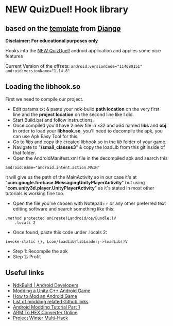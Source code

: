 # NEW QuizDuel! Hook library

based on the [template](https://github.com/Djngo/Hooking-and-Patching-android-template)
from [Djangø](https://github.com/Djngo)
---

**Disclaimer: For educational purposes only**

Hooks into the [NEW QuizDuel!](https://play.google.com/store/apps/details?id=se.maginteractive.quizduel2) android
application and applies some nice features

Current Version of the offsets: ```android:versionCode="114080151" android:versionName="1.14.8"```

## Loading the libhook.so

First we need to compile our project.

* Edit params.txt & paste your ndk-build **path location** on the very first line and the **project location** on the
  second line like I did.
* Start Build.bat and follow instructions.
* Once compiled you'll have 2 new file in x32 and x64 named **libs** and **obj**. In order to load your <b>
  libhook.so</b>, you'll need to decompile the apk, you can use Apk Easy Tool for this.
* Go to *libs* and copy the created libhook.so in the *lib* folder of your game.
* Navigate to "<b>/smali_classes3</b>" & copy the loadLib from this git inside of that folder.
* Open the AndroidManifest.xml file in the decompiled apk and search this

```
android:name="android.intent.action.MAIN"
```

it will give us the path of the MainActivity so in our case it's at
"<b>com.google.firebase.MessagingUnityPlayerActivity</b>" but using "<b>com.unity3d.player.UnityPlayerActivity</b>"
as it's stated in most other tutorials is working fine too.

* Open the file you've chosen with Notepad++ or any other preferred text editing software and search something like
  this:

```smali
.method protected onCreate(Landroid/os/Bundle;)V
    .locals 2
```

* Once found, paste this code under .locals 2:

```smali
invoke-static {}, Lcom/loadLib/libLoader;->loadLib()V
```

* Step 1: Recompile the apk
* Step 2: Profit
  <br>

## Useful links

* [NdkBuild | Android Developers](https://developer.android.com/reference/tools/gradle-api/4.1/com/android/build/api/dsl/NdkBuild)
* [Modding a Unity C++ Android Game](https://www.areizen.fr/post/modding-unity-game/)
* [How to Mod an Android Game](https://vipmods.net/how-to-mod-an-android-game/)
* [List of modding related Github links](https://www.andnixsh.com/2020/06/list-of-modding-related-github-links.html)
* [Android Modding Tutorial Part 1](https://guidedhacking.com/threads/android-modding-tutorial-part-1.13124/)
* [ARM To HEX Converter Online](https://armconverter.com/)
* [Project Winter Multi-Hack](https://github.com/EquiFox/ProjectWinterHack)